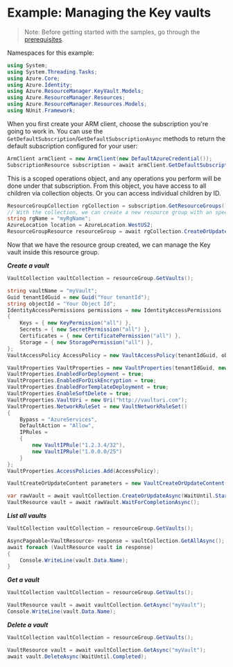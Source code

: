 # Example: Managing the Key vaults

>Note: Before getting started with the samples, go through the [prerequisites](https://github.com/Azure/azure-sdk-for-net/tree/main/sdk/resourcemanager/Azure.ResourceManager#prerequisites).

Namespaces for this example:

```C# Snippet:Manage_KeyVaults_Namespaces
using System;
using System.Threading.Tasks;
using Azure.Core;
using Azure.Identity;
using Azure.ResourceManager.KeyVault.Models;
using Azure.ResourceManager.Resources;
using Azure.ResourceManager.Resources.Models;
using NUnit.Framework;
```

When you first create your ARM client, choose the subscription you're going to work in. You can use the `GetDefaultSubscription`/`GetDefaultSubscriptionAsync` methods to return the default subscription configured for your user:

```C# Snippet:Readme_DefaultSubscription
ArmClient armClient = new ArmClient(new DefaultAzureCredential());
SubscriptionResource subscription = await armClient.GetDefaultSubscriptionAsync();
```

This is a scoped operations object, and any operations you perform will be done under that subscription. From this object, you have access to all children via collection objects. Or you can access individual children by ID.

```C# Snippet:Readme_GetResourceGroupCollection
ResourceGroupCollection rgCollection = subscription.GetResourceGroups();
// With the collection, we can create a new resource group with an specific name
string rgName = "myRgName";
AzureLocation location = AzureLocation.WestUS2;
ResourceGroupResource resourceGroup = await rgCollection.CreateOrUpdate(WaitUntil.Completed, rgName, new ResourceGroupData(location)).WaitForCompletionAsync();
```

Now that we have the resource group created, we can manage the Key vault inside this resource group.

***Create a vault***

```C# Snippet:Managing_KeyVaults_CreateAVault
VaultCollection vaultCollection = resourceGroup.GetVaults();

string vaultName = "myVault";
Guid tenantIdGuid = new Guid("Your tenantId");
string objectId = "Your Object Id";
IdentityAccessPermissions permissions = new IdentityAccessPermissions
{
    Keys = { new KeyPermission("all") },
    Secrets = { new SecretPermission("all") },
    Certificates = { new CertificatePermission("all") },
    Storage = { new StoragePermission("all") },
};
VaultAccessPolicy AccessPolicy = new VaultAccessPolicy(tenantIdGuid, objectId, permissions);

VaultProperties VaultProperties = new VaultProperties(tenantIdGuid, new KeyVaultSku(KeyVaultSkuFamily.A, KeyVaultSkuName.Standard));
VaultProperties.EnabledForDeployment = true;
VaultProperties.EnabledForDiskEncryption = true;
VaultProperties.EnabledForTemplateDeployment = true;
VaultProperties.EnableSoftDelete = true;
VaultProperties.VaultUri = new Uri("http://vaulturi.com");
VaultProperties.NetworkRuleSet = new VaultNetworkRuleSet()
{
    Bypass = "AzureServices",
    DefaultAction = "Allow",
    IPRules =
    {
        new VaultIPRule("1.2.3.4/32"),
        new VaultIPRule("1.0.0.0/25")
    }
};
VaultProperties.AccessPolicies.Add(AccessPolicy);

VaultCreateOrUpdateContent parameters = new VaultCreateOrUpdateContent(AzureLocation.WestUS, VaultProperties);

var rawVault = await vaultCollection.CreateOrUpdateAsync(WaitUntil.Started, vaultName, parameters).ConfigureAwait(false);
VaultResource vault = await rawVault.WaitForCompletionAsync();
```

***List all vaults***

```C# Snippet:Managing_KeyVaults_ListAllVaults
VaultCollection vaultCollection = resourceGroup.GetVaults();

AsyncPageable<VaultResource> response = vaultCollection.GetAllAsync();
await foreach (VaultResource vault in response)
{
    Console.WriteLine(vault.Data.Name);
}
```

***Get a vault***

```C# Snippet:Managing_KeyVaults_GetAVault
VaultCollection vaultCollection = resourceGroup.GetVaults();

VaultResource vault = await vaultCollection.GetAsync("myVault");
Console.WriteLine(vault.Data.Name);
```

***Delete a vault***

```C# Snippet:Managing_KeyVaults_DeleteAVault
VaultCollection vaultCollection = resourceGroup.GetVaults();

VaultResource vault = await vaultCollection.GetAsync("myVault");
await vault.DeleteAsync(WaitUntil.Completed);
```

